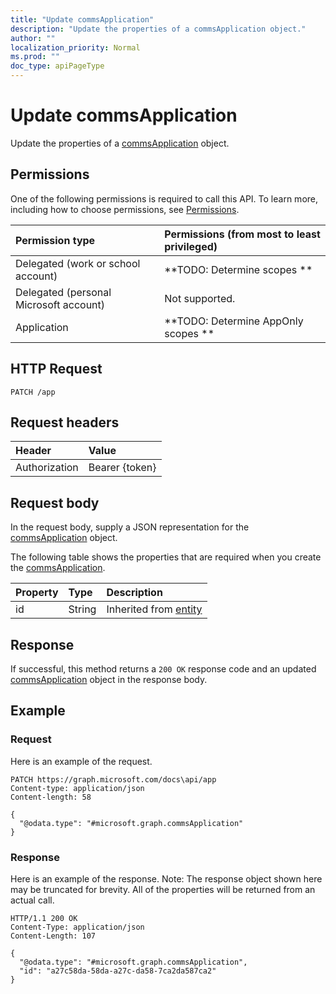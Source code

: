 ```yaml
---
title: "Update commsApplication"
description: "Update the properties of a commsApplication object."
author: ""
localization_priority: Normal
ms.prod: ""
doc_type: apiPageType
---
```


# Update commsApplication

Update the properties of a [commsApplication](../resources/commsapplication.md) object.

## Permissions
One of the following permissions is required to call this API. To learn more, including how to choose permissions, see [Permissions](/concepts/permissions-reference.md).

|Permission type|Permissions (from most to least privileged)|
|:---|:---|
|Delegated (work or school account)|**TODO: Determine scopes **|
|Delegated (personal Microsoft account)|Not supported.|
|Application|**TODO: Determine AppOnly scopes **|

## HTTP Request
<!-- {
  "blockType": "ignored"
}
-->
``` http
PATCH /app
```

## Request headers
|Header|Value|
|:---|:---|
|Authorization|Bearer {token}|

## Request body
In the request body, supply a JSON representation for the [commsApplication](../resources/commsApplication.md) object.

The following table shows the properties that are required when you create the [commsApplication](../resources/commsapplication.md).

|Property|Type|Description|
|:---|:---|:---|
|id|String| Inherited from [entity](../resources/entity.md)|



## Response
If successful, this method returns a `200 OK` response code and an updated [commsApplication](../resources/commsapplication.md) object in the response body.

## Example

### Request
Here is an example of the request.
<!-- {
  "blockType": "request",
  "name": "update_commsapplication"
}
-->
``` http
PATCH https://graph.microsoft.com/docs\api/app
Content-type: application/json
Content-length: 58

{
  "@odata.type": "#microsoft.graph.commsApplication"
}
```

### Response
Here is an example of the response. Note: The response object shown here may be truncated for brevity. All of the properties will be returned from an actual call.
<!-- {
  "blockType": "response",
  "truncated": true
}
-->
``` http
HTTP/1.1 200 OK
Content-Type: application/json
Content-Length: 107

{
  "@odata.type": "#microsoft.graph.commsApplication",
  "id": "a27c58da-58da-a27c-da58-7ca2da587ca2"
}
```


